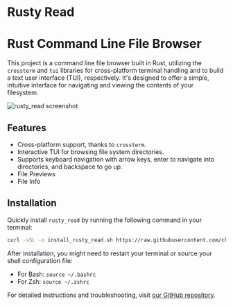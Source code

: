 # Rusty Read
# Rust Command Line File Browser

This project is a command line file browser built in Rust, utilizing the `crossterm` and `tui` libraries for cross-platform terminal handling and to build a text user interface (TUI), respectively. It's designed to offer a simple, intuitive interface for navigating and viewing the contents of your filesystem.

![rusty_read screenshot](https://i.imgur.com/5a2fU0F.png)

## Features

- Cross-platform support, thanks to `crossterm`.
- Interactive TUI for browsing file system directories.
- Supports keyboard navigation with arrow keys, enter to navigate into directories, and backspace to go up.
- File Previews
- File Info

## Installation

Quickly install `rusty_read` by running the following command in your terminal:

```sh
curl -sSL -o install_rusty_read.sh https://raw.githubusercontent.com/charlesinwald/rusty_read/main/install.sh && chmod +x install_rusty_read.sh && ./install_rusty_read.sh
```

After installation, you might need to restart your terminal or source your shell configuration file:

- For Bash: `source ~/.bashrc`
- For Zsh: `source ~/.zshrc`


For detailed instructions and troubleshooting, visit [our GitHub repository](https://github.com/charlesinwald/rusty_read).

